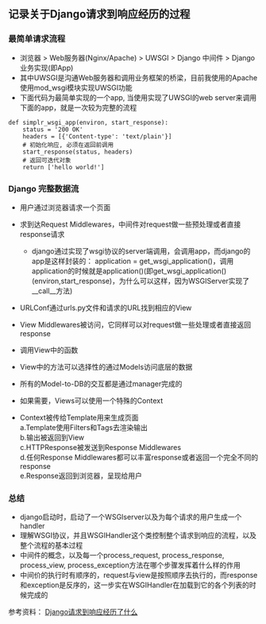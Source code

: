 ## 记录关于Django请求到响应经历的过程


### 最简单请求流程
* 浏览器 > Web服务器(Nginx/Apache) > UWSGI > Django 中间件 > Django 业务实现(即App)
* 其中UWSGI是沟通Web服务器和调用业务框架的桥梁，目前我使用的Apache使用mod_wsgi模块实现UWSGI功能
* 下面代码为最简单实现的一个app, 当使用实现了UWSGI的web server来调用下面的app，就是一次较为完整的流程
```
def simplr_wsgi_app(environ, start_response):
	status = '200 OK'
	headers = [{'Content-type': 'text/plain'}]
	# 初始化响应, 必须在返回前调用
	start_response(status, headers)
	# 返回可迭代对象
	return ['hello world!']
```


### Django 完整数据流
* 用户通过浏览器请求一个页面  
* 求到达Request Middlewares，中间件对request做一些预处理或者直接response请求
	* django通过实现了wsgi协议的server端调用，会调用app，而django的app是这样封装的： application = get_wsgi_application()，调用application的时候就是application()(即get_wsgi_application()(environ,start_response)，为什么可以这样，因为WSGIServer实现了__call__方法)
	
* URLConf通过urls.py文件和请求的URL找到相应的View  
* View Middlewares被访问，它同样可以对request做一些处理或者直接返回response  
* 调用View中的函数  
* View中的方法可以选择性的通过Models访问底层的数据  
* 所有的Model-to-DB的交互都是通过manager完成的  
* 如果需要，Views可以使用一个特殊的Context  
* Context被传给Template用来生成页面  
    a.Template使用Filters和Tags去渲染输出  
    b.输出被返回到View  
    c.HTTPResponse被发送到Response Middlewares  
    d.任何Response Middlewares都可以丰富response或者返回一个完全不同的response  
    e.Response返回到浏览器，呈现给用户 
    
    
### 总结
* django启动时，启动了一个WSGIserver以及为每个请求的用户生成一个handler
* 理解WSGI协议，并且WSGIHandler这个类控制整个请求到响应的流程，以及整个流程的基本过程
* 中间件的概念，以及每一个process_request, process_response, process_view, process_exception方法在哪个步骤发挥着什么样的作用
* 中间价的执行时有顺序的，request与view是按照顺序去执行的，而response和exception是反序的，这一步实在WSGIHandler在加载到它的各个列表的时候完成的


参考资料：
[Django请求到响应经历了什么](https://juejin.im/post/5a6c4cc2f265da3e4c080605)
